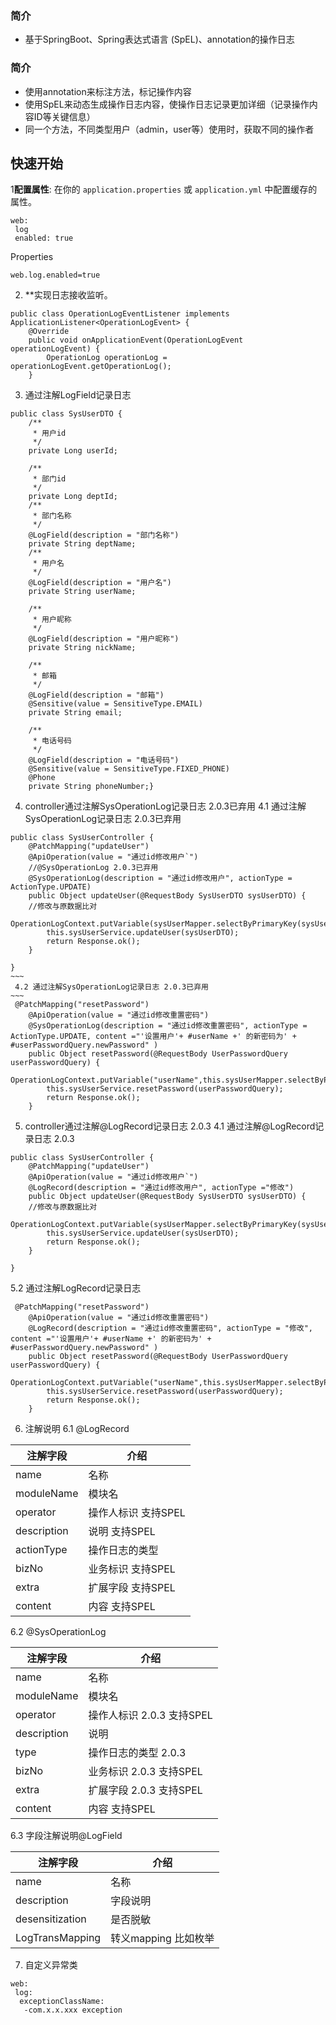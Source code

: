 ### 简介
* 基于SpringBoot、Spring表达式语言 (SpEL)、annotation的操作日志

### 简介
* 使用annotation来标注方法，标记操作内容
* 使用SpEL来动态生成操作日志内容，使操作日志记录更加详细（记录操作内容ID等关键信息）
* 同一个方法，不同类型用户（admin，user等）使用时，获取不同的操作者

## 快速开始
1**配置属性**: 在你的 `application.properties` 或 `application.yml` 中配置缓存的属性。
```
web:
 log
 enabled: true
```
Properties
```
web.log.enabled=true
```
2. **实现日志接收监听。
~~~
public class OperationLogEventListener implements ApplicationListener<OperationLogEvent> {
    @Override
    public void onApplicationEvent(OperationLogEvent operationLogEvent) {
        OperationLog operationLog = operationLogEvent.getOperationLog();
    }
~~~
3.  通过注解LogField记录日志
~~~~
public class SysUserDTO {
    /**
     * 用户id
     */
    private Long userId;

    /**
     * 部门id
     */
    private Long deptId;
    /**
     * 部门名称
     */
    @LogField(description = "部门名称")
    private String deptName;
    /**
     * 用户名
     */
    @LogField(description = "用户名")
    private String userName;

    /**
     * 用户昵称
     */
    @LogField(description = "用户昵称")
    private String nickName;

    /**
     * 邮箱
     */
    @LogField(description = "邮箱")
    @Sensitive(value = SensitiveType.EMAIL)
    private String email;

    /**
     * 电话号码
     */
    @LogField(description = "电话号码")
    @Sensitive(value = SensitiveType.FIXED_PHONE)
    @Phone
    private String phoneNumber;}
~~~~
4.  controller通过注解SysOperationLog记录日志 2.0.3已弃用
     4.1 通过注解SysOperationLog记录日志 2.0.3已弃用
~~~~
public class SysUserController {
    @PatchMapping("updateUser")
    @ApiOperation(value = "通过id修改用户`")
    //@SysOperationLog 2.0.3已弃用
    @SysOperationLog(description = "通过id修改用户", actionType = ActionType.UPDATE)
    public Object updateUser(@RequestBody SysUserDTO sysUserDTO) {
    //修改与原数据比对
      OperationLogContext.putVariable(sysUserMapper.selectByPrimaryKey(sysUserDTO.getUserId()));
        this.sysUserService.updateUser(sysUserDTO);
        return Response.ok();
    }

}
~~~
 4.2 通过注解SysOperationLog记录日志 2.0.3已弃用
~~~
 @PatchMapping("resetPassword")
    @ApiOperation(value = "通过id修改重置密码")
    @SysOperationLog(description = "通过id修改重置密码", actionType = ActionType.UPDATE, content ="'设置用户'+ #userName +' 的新密码为' + #userPasswordQuery.newPassword" )
    public Object resetPassword(@RequestBody UserPasswordQuery userPasswordQuery) {
      OperationLogContext.putVariable("userName",this.sysUserMapper.selectByPrimaryKey(passwordQuery.getUserId()).getUserName());
        this.sysUserService.resetPassword(userPasswordQuery);
        return Response.ok();
    }
~~~~
5.  controller通过注解@LogRecord记录日志 2.0.3
     4.1 通过注解@LogRecord记录日志 2.0.3
~~~~
public class SysUserController {
    @PatchMapping("updateUser")
    @ApiOperation(value = "通过id修改用户`")
    @LogRecord(description = "通过id修改用户", actionType ="修改")
    public Object updateUser(@RequestBody SysUserDTO sysUserDTO) {
    //修改与原数据比对
      OperationLogContext.putVariable(sysUserMapper.selectByPrimaryKey(sysUserDTO.getUserId()));
        this.sysUserService.updateUser(sysUserDTO);
        return Response.ok();
    }

}
~~~~
5.2 通过注解LogRecord记录日志 
```
 @PatchMapping("resetPassword")
    @ApiOperation(value = "通过id修改重置密码")
    @LogRecord(description = "通过id修改重置密码", actionType = "修改", content ="'设置用户'+ #userName +' 的新密码为' + #userPasswordQuery.newPassword" )
    public Object resetPassword(@RequestBody UserPasswordQuery userPasswordQuery) {
      OperationLogContext.putVariable("userName",this.sysUserMapper.selectByPrimaryKey(passwordQuery.getUserId()).getUserName());
        this.sysUserService.resetPassword(userPasswordQuery);
        return Response.ok();
    }
```
6. 注解说明
 6.1 @LogRecord

| 注解字段        | 介绍                                |
|-----------|------------------------------------------|
   | name                    | 名称                                     |
   | moduleName              | 模块名                                   |
   | operator                | 操作人标识 支持SPEL                       |
   | description             | 说明      支持SPEL                       |
   | actionType              | 操作日志的类型                            |
   | bizNo                   | 业务标识        支持SPEL                  |
   | extra                   | 扩展字段       支持SPEL                   |
   | content                 | 内容     支持SPEL                         |

6.2 @SysOperationLog

| 注解字段        | 介绍                                |
|-----------|------------------------------------------|
| name      | 名称                      |
| moduleName    | 模块名                      |
| operator      | 操作人标识 2.0.3 支持SPEL     |
| description      | 说明                      |
| type | 操作日志的类型      2.0.3               |
| bizNo      | 业务标识      2.0.3  支持SPEL    |
| extra  | 扩展字段      2.0.3 支持SPEL         |
| content       | 内容     支持SPEL          |
6.3 字段注解说明@LogField

| 注解字段        | 介绍                      |
|-----------|-------------------------|
| name      | 名称                      |
| description    | 字段说明                    |
| desensitization      | 是否脱敏                    |
| LogTransMapping      | 转义mapping 比如枚举          |
7.  自定义异常类
~~~
web:
 log:
  exceptionClassName:
   -com.x.x.xxx exception
~~~